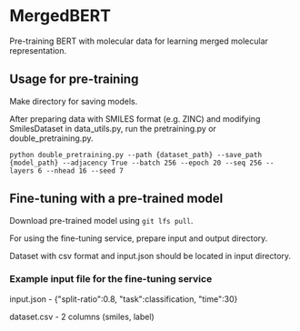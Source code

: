 # MergedBERT

Pre-training BERT with molecular data for learning merged molecular representation.

## Usage for pre-training

Make directory for saving models.

After preparing data with SMILES format (e.g. ZINC) and modifying SmilesDataset in data_utils.py, run the pretraining.py or double_pretraining.py.

`python double_pretraining.py --path {dataset_path} --save_path {model_path} --adjacency True --batch 256 --epoch 20 --seq 256 --layers 6 --nhead 16 --seed 7`

## Fine-tuning with a pre-trained model

Download pre-trained model using `git lfs pull`.

For using the fine-tuning service, prepare input and output directory.

Dataset with csv format and input.json should be located in input directory.

### Example input file for the fine-tuning service

input.json - {"split-ratio":0.8, "task":classification, "time":30}

dataset.csv - 2 columns (smiles, label)
